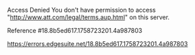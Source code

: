 Access Denied
You don't have permission to access "http://www.att.com/legal/terms.aup.html" on this server.

Reference #18.8b5ed617.1758723201.4a987803

https://errors.edgesuite.net/18.8b5ed617.1758723201.4a987803